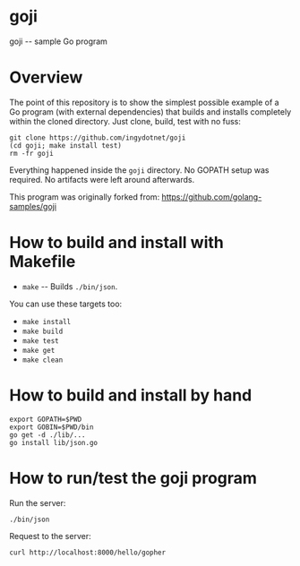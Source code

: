 goji
====

goji -- sample Go program

# Overview

The point of this repository is to show the simplest possible example of a Go
program (with external dependencies) that builds and installs completely
within the cloned directory. Just clone, build, test with no fuss:

    git clone https://github.com/ingydotnet/goji
    (cd goji; make install test)
    rm -fr goji

Everything happened inside the `goji` directory. No GOPATH setup was required.
No artifacts were left around afterwards.

This program was originally forked from:
https://github.com/golang-samples/goji

# How to build and install with Makefile

* `make` -- Builds `./bin/json`.

You can use these targets too:

* `make install`
* `make build`
* `make test`
* `make get`
* `make clean`

# How to build and install by hand

```
export GOPATH=$PWD
export GOBIN=$PWD/bin
go get -d ./lib/...
go install lib/json.go
```

# How to run/test the goji program

Run the server:

```
./bin/json
```

Request to the server:

```
curl http://localhost:8000/hello/gopher
```
